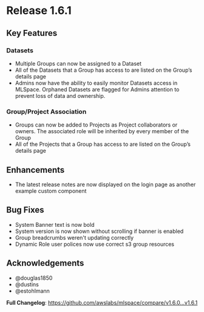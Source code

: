 # Release 1.6.1
## Key Features
### Datasets
- Multiple Groups can now be assigned to a Dataset
- All of the Datasets that a Group has access to are listed on the Group’s details page
- Admins now have the ability to easily monitor Datasets access in MLSpace. Orphaned Datasets are flagged for Admins attention to prevent loss of data and ownership.

### Group/Project Association
- Groups can now be added to Projects as Project collaborators or owners. The associated role will be inherited by every member of the Group
- All of the Projects that a Group has access to are listed on the Group’s details page

## Enhancements
- The latest release notes are now displayed on the login page as another example custom component

## Bug Fixes
- System Banner text is now bold
- System version is now shown without scrolling if banner is enabled
- Group breadcrumbs weren't updating correctly
- Dynamic Role user polices now use correct s3 group resources

## Acknowledgements
* @douglas1850
* @dustins
* @estohlmann

**Full Changelog**: https://github.com/awslabs/mlspace/compare/v1.6.0...v1.6.1